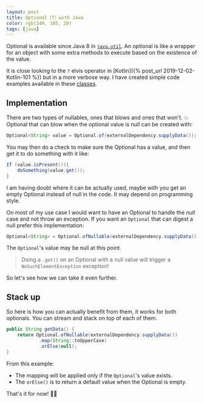```yaml
---
layout: post
title: Optional〈T〉with Java
color: rgb(249, 103, 20)
tags: [java]
---
```


Optional is available since Java 8 in [`java.util`](https://docs.oracle.com/javase/8/docs/api/java/util/Optional.html).
An optional is like a wrapper for an object with some extra methods to execute based on the existence of the value.

It is close looking to the `?` elvis operator in [Kotlin]({% post_url 2019-12-02-Kotlin-101 %}) but in a more verbose way.
I have created simple code examples available in these [classes](https://github.com/sylhare/Java/blob/master/src/Example/src/main/java/option).

## Implementation

There are two types of nullables, ones that blows and ones that won't. 💥
Optional that can blow when the optional value is null can be created with:

```java
Optional<String> value = Optional.of(externalDependency.supplyData());
```

You may then do a check to make sure the Optional has a value, and then get it to do something with it like:

```java
If (value.isPresent()){
    doSomething(value.get());
}        
```

I am having doubt where it can be actually used, maybe with you get an empty Optional instead of null in the code.
It may depend on programming style.

On most of my use case I would want to have an Optional to handle the _null_ case and not throw an exception.
If you want an `Optional` that can digest a null prefer this implementation:

```java
Optional<String> = Optional.ofNullable(externalDependency.supplyData());
```

The `Optional`'s value may be null at this point.
> Doing a `.get()` on an Optional with a null value will trigger a `NoSuchElementException` exception!

So let's see how we can take it even further.

## Stack up

So here is how you can actually benefit from them, it works for both optionals.
You can stream and stack on top of each of them.

```java
public String getData() {
    return Optional.ofNullable(externalDependency.supplyData())
            .map(String::toUpperCase)
            .orElse(null);
}
```

From this example:
 - The mapping will be applied only if the `Optional`'s value exists.
 - The `orElse()` is to return a default value when the Optional is empty.

That's it for now! 🙆‍♀️
